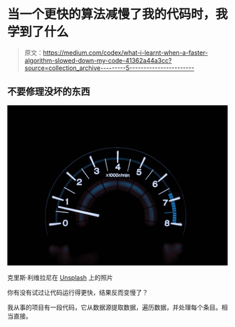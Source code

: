 # 当一个更快的算法减慢了我的代码时，我学到了什么

> 原文：<https://medium.com/codex/what-i-learnt-when-a-faster-algorithm-slowed-down-my-code-41362a44a3cc?source=collection_archive---------5----------------------->

## 不要修理没坏的东西

![](img/02ec7844e84479e7645d1dc5372d7971.png)

克里斯·利维拉尼在 [Unsplash](https://unsplash.com?utm_source=medium&utm_medium=referral) 上的照片

你有没有试过让代码运行得更快，结果反而变慢了？

我从事的项目有一段代码，它从数据源提取数据，遍历数据，并处理每个条目。相当直接。
